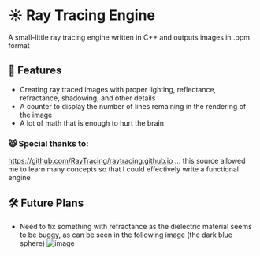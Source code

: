 # ☀️ Ray Tracing Engine

A small-little ray tracing engine written in C++ and outputs images in .ppm format

## 📜 Features
- Creating ray traced images with proper lighting, reflectance, refractance, shadowing, and other details
- A counter to display the number of lines remaining in the rendering of the image
- A lot of math that is enough to hurt the brain

### 😸 Special thanks to:
https://github.com/RayTracing/raytracing.github.io ...
this source allowed me to learn many concepts so that I could effectively write a functional engine

## 🛠️ Future Plans
- Need to fix something with refractance as the dielectric material seems to be buggy, as can be seen in the following image (the dark blue sphere)
![image](https://user-images.githubusercontent.com/88013020/211227274-fc1ade6e-8c85-45af-b837-8116c307d749.png)

